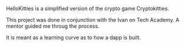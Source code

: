 HelloKitties is a simplified version of the crypto game Cryptokitties.

This project was done in conjunction with the Ivan on Tech Academy. A mentor
guided me throug the process.

It is meant as a learning curve as to how a dapp is built. 




